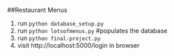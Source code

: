 ##Restaurant Menus

1. run `python database_setup.py`
2. run `python lotsofmenus.py` #populates the database
3. run `python final-project.py`
4. visit http://localhost:5000/login in browser